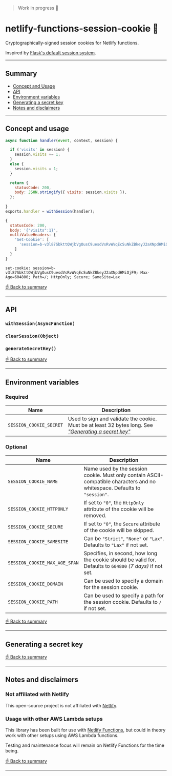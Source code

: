 > Work in progress 🚧

# netlify-functions-session-cookie 🍪
Cryptographically-signed session cookies for Netlify functions.

Inspired by [Flask's default session system](https://flask.palletsprojects.com/en/2.0.x/quickstart/#sessions). 

---

## Summary 
- [Concept and Usage](#concept-and-usage)
- [API](#api)
- [Environment variables](#environment-variables)
- [Generating a secret key](#generating-a-secret-key)
- [Notes and disclaimers](#notes-and-disclaimers)

---

## Concept and usage

```javascript
async function handler(event, context, session) {

  if ('visits' in session) {
    session.visits += 1;
  }
  else {
    session.visits = 1;
  }

  return {
    statusCode: 200,
    body: JSON.stringify({ visits: session.visits }),
  };
  
}
exports.handler = withSession(handler);
```


```javascript
{
  statusCode: 200,
  body: '{"visits":1}',
  multiValueHeaders: {
    'Set-Cookie': [
      'session=b-v3l87SbkttQWjbVgOusC9uesdVsRvWVqEcSuNkZBkeyJ2aXNpdHMiOjF9; Max-Age=604800; Path=/; HttpOnly; Secure; SameSite=Lax'
    ]
  }
}
```

```
set-cookie: session=b-v3l87SbkttQWjbVgOusC9uesdVsRvWVqEcSuNkZBkeyJ2aXNpdHMiOjF9; Max-Age=604800; Path=/; HttpOnly; Secure; SameSite=Lax
```

[☝️ Back to summary](#summary)

---

## API

### `withSession(AsyncFunction)`

### `clearSession(Object)`

### `generateSecretKey()`

[☝️ Back to summary](#summary)

---

## Environment variables

### Required
| Name | Description |
| --- | --- |
| `SESSION_COOKIE_SECRET` | Used to sign and validate the cookie. Must be at least 32 bytes long. See [_"Generating a secret key"_](#generating-a-secret-key) |

### Optional
| Name | Description |
| --- | --- |
| `SESSION_COOKIE_NAME` | Name used by the session cookie. Must only contain ASCII-compatible characters and no whitespace. Defaults to `"session"`. |
| `SESSION_COOKIE_HTTPONLY` | If set to `"0"`, the `HttpOnly` attribute of the cookie will be removed. | 
| `SESSION_COOKIE_SECURE` | If set to `"0"`, the `Secure` attribute of the cookie will be skipped. |
| `SESSION_COOKIE_SAMESITE` | Can be `"Strict"`, `"None"` or `"Lax"`. Defaults to `"Lax"` if not set. | 
| `SESSION_COOKIE_MAX_AGE_SPAN` | Specifies, in second, how long the cookie should be valid for. Defaults to `604800` _(7 days)_ if not set. |
| `SESSION_COOKIE_DOMAIN` | Can be used to specify a domain for the session cookie. |
| `SESSION_COOKIE_PATH` | Can be used to specify a path for the session cookie. Defaults to `/` if not set. |

[☝️ Back to summary](#summary)

---

## Generating a secret key

[☝️ Back to summary](#summary)

---

## Notes and disclaimers

### Not affiliated with Netlify
This open-source project is not affiliated with [Netlify](https://www.netlify.com/).

### Usage with other AWS Lambda setups
This library has been built for use with [Netlify Functions](https://docs.netlify.com/functions/build-with-javascript/), but could in theory work with other setups using AWS Lambda functions. 

Testing and maintenance focus will remain on Netlify Functions for the time being.

[☝️ Back to summary](#summary)

---
